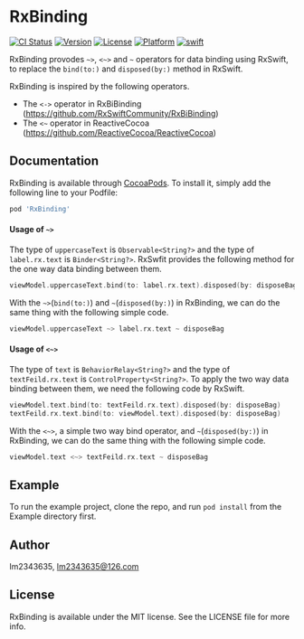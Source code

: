 # RxBinding

[![CI Status](https://img.shields.io/travis/RxSwiftCommunity/RxBinding.svg?style=flat)](https://travis-ci.org/RxSwiftCommunity/RxBinding)
[![Version](https://img.shields.io/cocoapods/v/RxBinding.svg?style=flat)](https://cocoapods.org/pods/RxBinding)
[![License](https://img.shields.io/cocoapods/l/RxBinding.svg?style=flat)](https://cocoapods.org/pods/RxBinding)
[![Platform](https://img.shields.io/cocoapods/p/RxBinding.svg?style=flat)](https://cocoapods.org/pods/RxBinding)
[![swift](https://img.shields.io/badge/swift-5.0-orange.svg)](https://github.com/RxSwiftCommunity/RxBinding/releases)

RxBinding provodes `~>`, `<~>` and `~` operators for data binding using RxSwift, to replace the `bind(to:)` and `disposed(by:)` method in RxSwift.

RxBinding is inspired by the following operators.

- The `<->` operator in RxBiBinding (https://github.com/RxSwiftCommunity/RxBiBinding)
- The `<~` operator in ReactiveCocoa (https://github.com/ReactiveCocoa/ReactiveCocoa)

## Documentation

RxBinding is available through [CocoaPods](https://cocoapods.org). To install
it, simply add the following line to your Podfile:

```ruby
pod 'RxBinding'
```

#### Usage of `~>`

The type of `uppercaseText` is `Observable<String?>` and the type of `label.rx.text` is `Binder<String?>`.
RxSwfit provides the following method for the one way data binding between them.

```Swift
viewModel.uppercaseText.bind(to: label.rx.text).disposed(by: disposeBag)
```

With the `~>`(`bind(to:)`) and `~`(`disposed(by:)`) in RxBinding, we can do the same thing with the following simple code.

```Swift
viewModel.uppercaseText ~> label.rx.text ~ disposeBag
```

#### Usage of `<~>`

The type of `text` is `BehaviorRelay<String?>` and the type of `textFeild.rx.text` is `ControlProperty<String?>`.
To apply the two way data binding between them, we need the following code by RxSwift.

```Swift
viewModel.text.bind(to: textFeild.rx.text).disposed(by: disposeBag)
textFeild.rx.text.bind(to: viewModel.text).disposed(by: disposeBag)
```

With the `<~>`, a simple two way bind operator, and `~`(`disposed(by:)`) in RxBinding, we can do the same thing with the following simple code.

```Swift
viewModel.text <~> textFeild.rx.text ~ disposeBag
```

## Example

To run the example project, clone the repo, and run `pod install` from the Example directory first.

## Author

lm2343635, lm2343635@126.com

## License

RxBinding is available under the MIT license. See the LICENSE file for more info.
